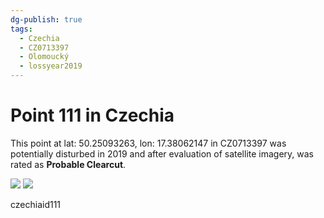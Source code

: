 ```yaml
---
dg-publish: true
tags:
  - Czechia
  - CZ0713397
  - Olomoucký
  - lossyear2019
---
```


# Point 111 in Czechia

This point at lat: 50.25093263, lon: 17.38062147 in CZ0713397 was potentially disturbed in 2019 and after evaluation of satellite imagery, was rated as **Probable Clearcut**.

<div class='juxtapose' data-showcredits='false'>
<img src='https://baserow-backend-production20240528124524339000000001.s3.amazonaws.com/user_files/BI82pzEZ97PUqSMTpbsf9rWRWALRcP2a_de6e9539f0dfbd0f461cd693f330c7afc5d2c785aa57f1e6a603fadbca2a2f6d.png' data-label='May 2014' />
<img src='https://baserow-backend-production20240528124524339000000001.s3.amazonaws.com/user_files/yeV6DVCJI2kcdheqEHAduNEI39Stwn6j_3d30ed9f9fb835030bd58ddec9943aa2cfb993ec9301ccf1364869deb0734a12.png' data-label='October 2021' />
</div>

czechiaid111